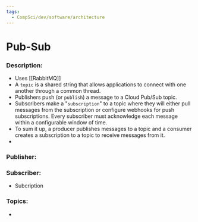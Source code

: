 ```yaml
---
tags:
  - CompSci/dev/software/architecture
---
```

# Pub-Sub
### Description:
- Uses [[RabbitMQ]]
- A `topic` is a shared string that allows applications to connect with one another through a common thread.
- Publishers push (or `publish`) a message to a Cloud Pub/Sub topic.
- Subscribers make a "`subscription`" to a topic where they will either pull messages from the subscription or configure webhooks for push subscriptions. Every subscriber must acknowledge each message within a configurable window of time.    
- To sum it up, a producer publishes messages to a topic and a consumer creates a subscription to a topic to receive messages from it.
- 
### Publisher:
### Subscriber:
- Subcription
### Topics:
- 
